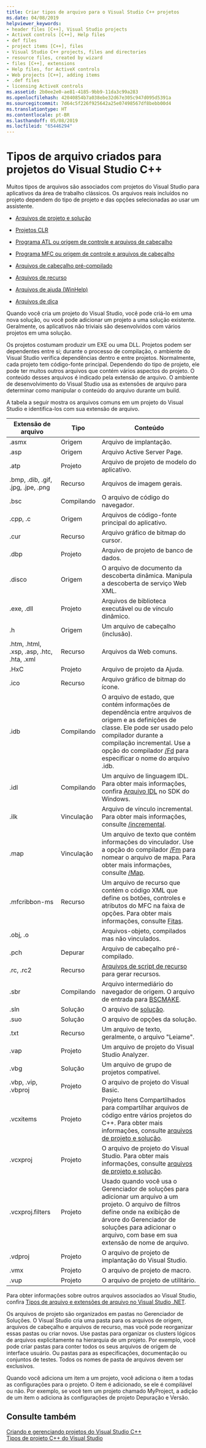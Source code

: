 ```yaml
---
title: Criar tipos de arquivo para o Visual Studio C++ projetos
ms.date: 04/08/2019
helpviewer_keywords:
- header files [C++], Visual Studio projects
- ActiveX controls [C++], Help files
- def files
- project items [C++], files
- Visual Studio C++ projects, files and directories
- resource files, created by wizard
- files [C++], extensions
- Help files, for ActiveX controls
- Web projects [C++], adding items
- .def files
- licensing ActiveX controls
ms.assetid: 2b0ee2e0-ae81-4185-9bb9-11da3c99a283
ms.openlocfilehash: 42040854b7a038ebe32d67e305c947d095d5391a
ms.sourcegitcommit: 7d64c5f226f925642a25e07498567df8bebb00d4
ms.translationtype: HT
ms.contentlocale: pt-BR
ms.lasthandoff: 05/08/2019
ms.locfileid: "65446294"
---
```

# <a name="file-types-created-for-visual-studio-c-projects"></a>Tipos de arquivo criados para projetos do Visual Studio C++

Muitos tipos de arquivos são associados com projetos do Visual Studio para aplicativos da área de trabalho clássicos. Os arquivos reais incluídos no projeto dependem do tipo de projeto e das opções selecionadas ao usar um assistente.

- [Arquivos de projeto e solução](project-and-solution-files.md)

- [Projetos CLR](files-created-for-clr-projects.md)

- [Programa ATL ou origem de controle e arquivos de cabeçalho](atl-program-or-control-source-and-header-files.md)

- [Programa MFC ou origem de controle e arquivos de cabeçalho](mfc-program-or-control-source-and-header-files.md)

- [Arquivos de cabeçalho pré-compilado](../creating-precompiled-header-files.md)

- [Arquivos de recurso](resource-files-cpp.md)

- [Arquivos de ajuda (WinHelp)](help-files-winhelp.md)

- [Arquivos de dica](hint-files.md)

Quando você cria um projeto do Visual Studio, você pode criá-lo em uma nova solução, ou você pode adicionar um projeto a uma solução existente. Geralmente, os aplicativos não triviais são desenvolvidos com vários projetos em uma solução.

Os projetos costumam produzir um EXE ou uma DLL. Projetos podem ser dependentes entre si; durante o processo de compilação, o ambiente do Visual Studio verifica dependências dentro e entre projetos. Normalmente, cada projeto tem código-fonte principal. Dependendo do tipo de projeto, ele pode ter muitos outros arquivos que contém vários aspectos do projeto. O conteúdo desses arquivos é indicado pela extensão de arquivo. O ambiente de desenvolvimento do Visual Studio usa as extensões de arquivo para determinar como manipular o conteúdo do arquivo durante um build.

A tabela a seguir mostra os arquivos comuns em um projeto do Visual Studio e identifica-los com sua extensão de arquivo.

|Extensão de arquivo|Tipo|Conteúdo|
|--------------------|----------|--------------|
|.asmx|Origem|Arquivo de implantação.|
|.asp|Origem|Arquivo Active Server Page.|
|.atp|Projeto|Arquivo de projeto de modelo do aplicativo.|
|.bmp, .dib, .gif, .jpg, .jpe, .png|Recurso|Arquivos de imagem gerais.|
|.bsc|Compilando|O arquivo de código do navegador.|
|.cpp, .c|Origem|Arquivos de código-fonte principal do aplicativo.|
|.cur|Recurso|Arquivo gráfico de bitmap do cursor.|
|.dbp|Projeto|Arquivo de projeto de banco de dados.|
|.disco|Origem|O arquivo de documento da descoberta dinâmica. Manipula a descoberta de serviço Web XML.|
|.exe, .dll|Projeto|Arquivos de biblioteca executável ou de vínculo dinâmico.|
|.h|Origem|Um arquivo de cabeçalho (inclusão).|
|.htm, .html, .xsp, .asp, .htc, .hta, .xml|Recurso|Arquivos da Web comuns.|
|.HxC|Projeto|Arquivo de projeto da Ajuda.|
|.ico|Recurso|Arquivo gráfico de bitmap do ícone.|
|.idb|Compilando|O arquivo de estado, que contém informações de dependência entre arquivos de origem e as definições de classe. Ele pode ser usado pelo compilador durante a compilação incremental. Use a opção do compilador [/Fd](fd-program-database-file-name.md) para especificar o nome do arquivo .idb.|
|.idl|Compilando|Um arquivo de linguagem IDL. Para obter mais informações, confira [Arquivo IDL](/windows/desktop/Rpc/the-interface-definition-language-idl-file) no SDK do Windows.|
|.ilk|Vinculação|Arquivo de vínculo incremental. Para obter mais informações, consulte [/incremental](incremental-link-incrementally.md).|
|.map|Vinculação|Um arquivo de texto que contém informações do vinculador. Use a opção do compilador [/Fm](fm-name-mapfile.md) para nomear o arquivo de mapa. Para obter mais informações, consulte [/Map](map-generate-mapfile.md).|
|.mfcribbon-ms|Recurso|Um arquivo de recurso que contém o código XML que define os botões, controles e atributos do MFC na faixa de opções. Para obter mais informações, consulte [Fitas](../../mfc/ribbon-designer-mfc.md).|
|.obj, .o||Arquivos-objeto, compilados mas não vinculados.|
|.pch|Depurar|Arquivo de cabeçalho pré-compilado.|
|.rc, .rc2|Recurso|[Arquivos de script de recurso](../../windows/working-with-resource-files.md) para gerar recursos.|
|.sbr|Compilando|Arquivo intermediário do navegador de origem. O arquivo de entrada para [BSCMAKE](bscmake-options.md).|
|.sln|Solução|O arquivo de [solução](/visualstudio/ide/solutions-and-projects-in-visual-studio).|
|.suo|Solução|O arquivo de opções da solução.|
|.txt|Recurso|Um arquivo de texto, geralmente, o arquivo "Leiame".|
|.vap|Projeto|Um arquivo de projeto do Visual Studio Analyzer.|
|.vbg|Solução|Um arquivo de grupo de projetos compatível.|
|.vbp, .vip, .vbproj|Projeto|O arquivo de projeto do Visual Basic.|
|.vcxitems|Projeto|Projeto Itens Compartilhados para compartilhar arquivos de código entre vários projetos do C++. Para obter mais informações, consulte [arquivos de projeto e solução](project-and-solution-files.md).|
|.vcxproj|Projeto|O arquivo de projeto do Visual Studio. Para obter mais informações, consulte [arquivos de projeto e solução](project-and-solution-files.md).|
|.vcxproj.filters|Projeto|Usado quando você usa o Gerenciador de soluções para adicionar um arquivo a um projeto. O arquivo de filtros define onde na exibição de árvore do Gerenciador de soluções para adicionar o arquivo, com base em sua extensão de nome de arquivo.|
|.vdproj|Projeto|O arquivo de projeto de implantação do Visual Studio.|
|.vmx|Projeto|O arquivo de projeto de macro.|
|.vup|Projeto|O arquivo de projeto de utilitário.|

Para obter informações sobre outros arquivos associados ao Visual Studio, confira [Tipos de arquivo e extensões de arquivo no Visual Studio .NET](/visualstudio/ide/reference/project-and-solution-file-types).

Os arquivos de projeto são organizados em pastas no Gerenciador de Soluções. O Visual Studio cria uma pasta para os arquivos de origem, arquivos de cabeçalho e arquivos de recurso, mas você pode reorganizar essas pastas ou criar novos. Use pastas para organizar os clusters lógicos de arquivos explicitamente na hierarquia de um projeto. Por exemplo, você pode criar pastas para conter todos os seus arquivos de origem de interface usuário. Ou pastas para as especificações, documentação ou conjuntos de testes. Todos os nomes de pasta de arquivos devem ser exclusivos.

Quando você adiciona um item a um projeto, você adiciona o item a todas as configurações para o projeto. O item é adicionado, se ele é compilável ou não. Por exemplo, se você tem um projeto chamado MyProject, a adição de um item o adiciona às configurações de projeto Depuração e Versão.

## <a name="see-also"></a>Consulte também

[Criando e gerenciando projetos do Visual Studio C++](../creating-and-managing-visual-cpp-projects.md)<br>
[Tipos de projeto C++ do Visual Studio](visual-cpp-project-types.md)<br>